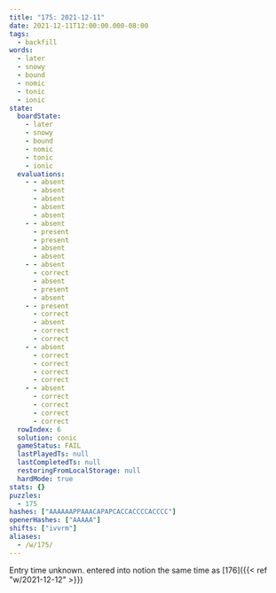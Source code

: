 ```yaml
---
title: "175: 2021-12-11"
date: 2021-12-11T12:00:00.000-08:00
tags:
  - backfill
words:
  - later
  - snowy
  - bound
  - nomic
  - tonic
  - ionic
state:
  boardState:
    - later
    - snowy
    - bound
    - nomic
    - tonic
    - ionic
  evaluations:
    - - absent
      - absent
      - absent
      - absent
      - absent
    - - absent
      - present
      - present
      - absent
      - absent
    - - absent
      - correct
      - absent
      - present
      - absent
    - - present
      - correct
      - absent
      - correct
      - correct
    - - absent
      - correct
      - correct
      - correct
      - correct
    - - absent
      - correct
      - correct
      - correct
      - correct
  rowIndex: 6
  solution: conic
  gameStatus: FAIL
  lastPlayedTs: null
  lastCompletedTs: null
  restoringFromLocalStorage: null
  hardMode: true
stats: {}
puzzles:
  - 175
hashes: ["AAAAAAPPAAACAPAPCACCACCCCACCCC"]
openerHashes: ["AAAAA"]
shifts: ["ivvrm"]
aliases:
  - /w/175/
---
```


<!-- more -->

Entry time unknown. entered into notion the same time as [176]({{< ref "w/2021-12-12" >}})
